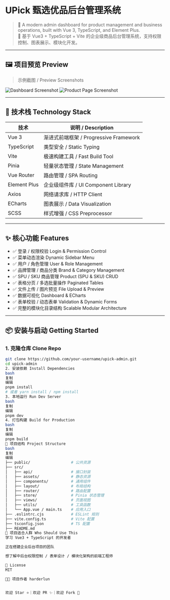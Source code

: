# UPick 甄选优品后台管理系统

> 🚀 A modern admin dashboard for product management and business operations, built with Vue 3, TypeScript, and Element Plus.  
> 🚀 基于 Vue3 + TypeScript + Vite 的企业级商品后台管理系统，支持权限控制、图表展示、模块化开发。

---

## 🖼️ 项目预览 Preview

> 示例截图 / Preview Screenshots

![Dashboard Screenshot](./docs/dashboard-preview.png)
![Product Page Screenshot](./docs/product-page.png)

---

## 🔧 技术栈 Technology Stack

| 技术       | 说明 / Description                   |
|------------|---------------------------------------|
| Vue 3      | 渐进式前端框架 / Progressive Framework |
| TypeScript | 类型安全 / Static Typing              |
| Vite       | 极速构建工具 / Fast Build Tool       |
| Pinia      | 轻量状态管理 / State Management       |
| Vue Router | 路由管理 / SPA Routing                |
| Element Plus | 企业级组件库 / UI Component Library |
| Axios      | 网络请求库 / HTTP Client              |
| ECharts    | 图表展示 / Data Visualization         |
| SCSS       | 样式增强 / CSS Preprocessor           |

---

## ✨ 核心功能 Features

- ✅ 登录 / 权限校验 Login & Permission Control
- ✅ 菜单动态渲染 Dynamic Sidebar Menu
- ✅ 用户 / 角色管理 User & Role Management
- ✅ 品牌管理 / 商品分类 Brand & Category Management
- ✅ SPU / SKU 商品管理 Product (SPU & SKU) CRUD
- ✅ 表格分页 / 多选批量操作 Paginated Tables
- ✅ 文件上传 / 图片预览 File Upload & Preview
- ✅ 数据可视化 Dashboard & ECharts
- ✅ 表单校验 / 动态表单 Validation & Dynamic Forms
- ✅ 完整的模块化目录结构 Scalable Modular Architecture

---

## 📦 安装与启动 Getting Started

### 1. 克隆仓库 Clone Repo

```bash
git clone https://github.com/your-username/upick-admin.git
cd upick-admin
2. 安装依赖 Install Dependencies
bash
复制
编辑
pnpm install
# 或者 yarn install / npm install
3. 本地运行 Run Dev Server
bash
复制
编辑
pnpm dev
4. 打包构建 Build for Production
bash
复制
编辑
pnpm build
📁 项目结构 Project Structure
bash
复制
编辑
├── public/                  # 公共资源
├── src/
│   ├── api/                 # 接口封装
│   ├── assets/              # 静态资源
│   ├── components/          # 通用组件
│   ├── layout/              # 布局结构
│   ├── router/              # 路由配置
│   ├── store/               # Pinia 状态管理
│   ├── views/               # 页面视图
│   ├── utils/               # 工具函数
│   └── App.vue / main.ts    # 应用入口
├── .eslintrc.cjs            # ESLint 规则
├── vite.config.ts           # Vite 配置
├── tsconfig.json            # TS 配置
├── README.md
🤝 项目适合人群 Who Should Use This
学习 Vue3 + TypeScript 的开发者

正在搭建企业后台项目的团队

想了解中后台权限控制 / 表单设计 / 模块化架构的前端工程师

📜 License
MIT

👨‍💻 项目作者 harderlun


欢迎 Star ⭐｜欢迎 PR ✨｜欢迎 Fork 🍴